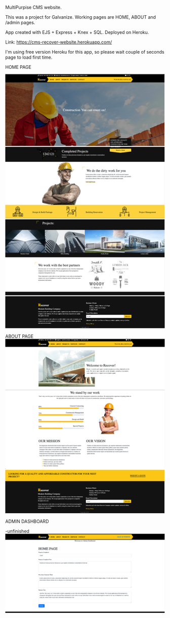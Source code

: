 MultiPurpise CMS website.

This was a project for Galvanize. Working pages are HOME, ABOUT and /admin pages. 

App created with EJS + Express + Knex + SQL. Deployed on Heroku.

Link: https://cms-recover-website.herokuapp.com/

I'm using free version Heroku for this app, so please wait couple of seconds page to load first time. 


HOME PAGE

![alt text](./screenshot/1.png)
![alt text](./screenshot/2.png)
![alt text](./screenshot/3.png)
![alt text](./screenshot/4.png)

ABOUT PAGE
![alt text](./screenshot/5.png)
![alt text](./screenshot/6.png)
![alt text](./screenshot/7.png)

ADMIN DASHBOARD

-unfinished
![alt text](./screenshot/8.png)